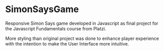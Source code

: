 ﻿# SimonSaysGame
Responsive Simon Says game developed in Javascript as final project for the Javascript Fundamentals course from Platzi.

More styling than original project was done to enhance player experience with the intention to make the User Interface more intuitive.
